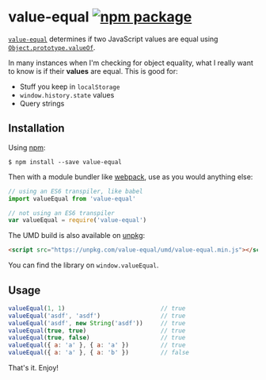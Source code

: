# value-equal [![npm package][npm-badge]][npm]

[npm-badge]: https://img.shields.io/npm/v/value-equal.svg?style=flat-square
[npm]: https://www.npmjs.org/package/value-equal

[`value-equal`](https://www.npmjs.com/package/value-equal) determines if two JavaScript values are equal using [`Object.prototype.valueOf`](https://developer.mozilla.org/en-US/docs/Web/JavaScript/Reference/Global_Objects/Object/valueOf).

In many instances when I'm checking for object equality, what I really want to know is if their **values** are equal. This is good for:

- Stuff you keep in `localStorage`
- `window.history.state` values
- Query strings

## Installation

Using [npm](https://www.npmjs.com/):

    $ npm install --save value-equal

Then with a module bundler like [webpack](https://webpack.github.io/), use as you would anything else:

```js
// using an ES6 transpiler, like babel
import valueEqual from 'value-equal'

// not using an ES6 transpiler
var valueEqual = require('value-equal')
```

The UMD build is also available on [unpkg](https://unpkg.com):

```html
<script src="https://unpkg.com/value-equal/umd/value-equal.min.js"></script>
```

You can find the library on `window.valueEqual`.

## Usage

```js
valueEqual(1, 1)                           // true
valueEqual('asdf', 'asdf')                 // true
valueEqual('asdf', new String('asdf'))     // true
valueEqual(true, true)                     // true
valueEqual(true, false)                    // true
valueEqual({ a: 'a' }, { a: 'a' })         // true
valueEqual({ a: 'a' }, { a: 'b' })         // false
```

That's it. Enjoy!
